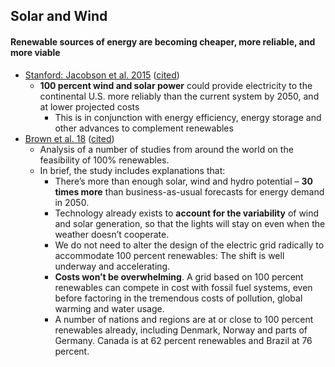 ## Solar and Wind

#### Renewable sources of energy are becoming cheaper, more reliable, and more viable


*   [Stanford: Jacobson et al. 2015](http://web.stanford.edu/group/efmh/jacobson/Articles/I/CombiningRenew/CONUSGridIntegration.pdf) ([cited](https://www.ewg.org/energy/22422/100-percent-renewable-energy-us-possible-yes-0))
    *   **100 percent wind and solar power** could provide electricity to the continental U.S. more reliably than the current system by 2050, and at lower projected costs
        *   This is in conjunction with energy efficiency, energy storage and other advances to complement renewables
*   [Brown et al. 18](https://www.sciencedirect.com/science/article/pii/S1364032118303307) ([cited](https://www.ewg.org/energy/22422/100-percent-renewable-energy-us-possible-yes-0))
    *   Analysis of a number of studies from around the world on the feasibility of 100% renewables.
    *   In brief, the study includes explanations that:
        *   There’s more than enough solar, wind and hydro potential – **30 times more** than business-as-usual forecasts for energy demand in 2050.
        *   Technology already exists to **account for the variability** of wind and solar generation, so that the lights will stay on even when the weather doesn’t cooperate.
        *   We do not need to alter the design of the electric grid radically to accommodate 100 percent renewables: The shift is well underway and accelerating.
        *   **Costs won’t be overwhelming**. A grid based on 100 percent renewables can compete in cost with fossil fuel systems, even before factoring in the tremendous costs of pollution, global warming and water usage.
        *   A number of nations and regions are at or close to 100 percent renewables already, including Denmark, Norway and parts of Germany. Canada is at 62 percent renewables and Brazil at 76 percent.
